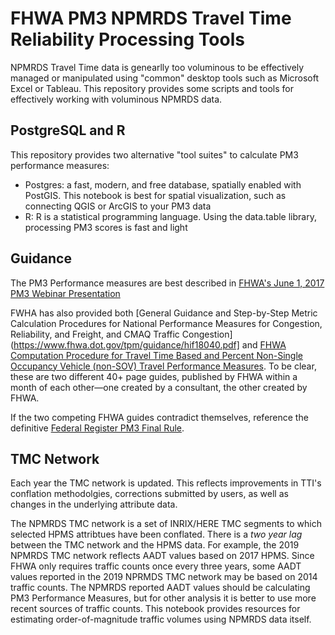 # FHWA PM3 NPMRDS Travel Time Reliability Processing Tools

NPMRDS Travel Time data is genearlly too voluminous to be effectively managed or manipulated using "common" desktop tools such as Microsoft Excel or Tableau. This repository provides some scripts and tools for effectively working with voluminous NPMRDS data.

## PostgreSQL and R

This repository provides two alternative "tool suites" to calculate PM3 performance measures:

* Postgres: a fast, modern, and free database, spatially enabled with PostGIS. This notebook is best for spatial visualization, such as connecting QGIS or ArcGIS to your PM3 data
* R: R is a statistical programming language. Using the data.table library, processing PM3 scores is fast and light

## Guidance

The PM3 Performance measures are best described in [FHWA's June 1, 2017 PM3 Webinar Presentation](https://www.fhwa.dot.gov/tpm/rule/170601pm3.pdf)

FWHA has also provided both [General Guidance and Step-by-Step Metric
Calculation Procedures for National Performance Measures for
Congestion, Reliability, and Freight, and CMAQ Traffic Congestion](https://www.fhwa.dot.gov/tpm/guidance/hif18040.pdf] and [FHWA Computation Procedure for Travel Time Based and Percent Non-Single Occupancy Vehicle (non-SOV) Travel Performance Measures](https://www.fhwa.dot.gov/tpm/guidance/hif18024.pdf). To be clear, these are two different 40+ page guides, published by FHWA within a month of each other—one created by a consultant, the other created by FHWA. 

If the two competing FHWA guides contradict themselves, reference the definitive [Federal Register PM3 Final Rule](https://www.federalregister.gov/documents/2018/05/31/2018-11652/national-performance-management-measures-assessing-performance-of-the-national-highway-system).

## TMC Network

Each year the TMC network is updated. This reflects improvements in TTI's conflation methodolgies, corrections submitted by users, as well as changes in the underlying attribute data.

The NPMRDS TMC network is a set of INRIX/HERE TMC segments to which selected HPMS attribtues have been conflated. There is a *two year lag* between the TMC network and the HPMS data. For example, the 2019 NPMRDS TMC network reflects AADT values based on 2017 HPMS. Since FHWA only requires traffic counts once every three years, some AADT values reported in the 2019 NPRMDS TMC network may be based on 2014 traffic counts. The NPMRDS reported AADT values should be calculating PM3 Performance Measures, but for other analysis it is better to use more recent sources of traffic counts. This notebook provides resources for estimating order-of-magnitude traffic volumes using NPMRDS data itself.

